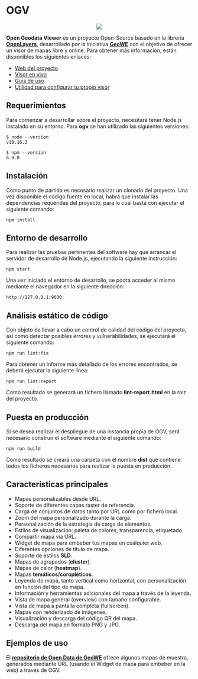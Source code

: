 # OGV

<p align="center">
  <img src="https://github.com/geowe/ogv/blob/master/screenshot.png">
</p>

**Open Geodata Viewer** es un proyecto Open-Source basado en la librería **[OpenLayers](https://openlayers.org/)**, desarrollado por la iniciativa **[GeoWE](https://www.geowe.org/)** con el objetivo de ofrecer un visor de mapas libre y online. Para obtener más información, están disponibles los siguientes enlaces:

-   [Web del proyecto](http://ogv.geowe.org/)
-   [Visor en vivo](https://geowe.org/ogv/viewer/?add-layer)
-   [Guía de uso](http://ogv.geowe.org/doc/)
-   [Utilidad para configurar tu propio visor](http://ogv.geowe.org/url-builder/)

## Requerimientos

Para comenzar a desarrollar sobre el proyecto, necesitará tener Node.js instalado en su entorno. Para **ogv** se han utilizado las siguientes versiones:

    $ node --version
    v10.16.3

    $ npm --version
    6.9.0

## Instalación

Como punto de partida es necesario realizar un clonado del proyecto. Una vez disponible el código fuente en local, habrá que instalar las dependencias requeridas del proyecto, para lo cual basta con ejecutar el siguiente comando:

    npm install

## Entorno de desarrollo

Para realizar las pruebas pertinentes del software hay que arrancar el servidor de desarrollo de Node.js, ejecutando la siguiente instrucción:

    npm start

Una vez iniciado el entorno de desarrollo, se podrá acceder al mismo mediante el navegador en la siguiente dirección:

    http://127.0.0.1:9000

## Análisis estático de código

Con objeto de llevar a cabo un control de calidad del código del proyecto, así como detectar posibles errores y vulnerabilidades, se ejecutará el siguiente comando:

    npm run lint:fix

Para obtener un informe más detallado de los errores encontrados, se deberá ejecutar la siguiente línea:

    npm run lint:report

Como resultado se generará un fichero llamado **lint-report.html** en la raíz del proyecto.

## Puesta en producción

Si se desea realizar el despliegue de una instancia propia de OGV, será necesario construir el software mediante el siguiente comando:

    npm run build

Como resultado se creará una carpeta con el nombre **dist** que contiene todos los ficheros necesarios para realizar la puesta en producción.

## Características principales

-   Mapas personalizables desde URL.
-   Soporte de diferentes capas raster de referencia.
-   Carga de conjuntos de datos tanto por URL como por fichero local.
-   Zoom del mapa personalizado durante la carga.
-   Personalización de la estrategia de carga de elementos.
-   Estilos de visualización: paleta de colores, transparencia, etiquetado.
-   Compartir mapa vía URL.
-   Widget de mapa para embeber tus mapas en cualquier web.
-   Diferentes opciones de título de mapa.
-   Soporte de estilos **SLD**.
-   Mapas de agrupados (**cluster**).
-   Mapas de calor (**heatmap**).
-   Mapas **temáticos/coropléticos**.
-   Leyenda de mapa, tanto vertical como horizontal, con personalización en función del tipo de mapa.
-   Información y herramientas adicionales del mapa a través de la leyenda.
-   Vista de mapa general (overview) con tamaño configurable.
-   Vista de mapa a pantalla completa (fullscreen).
-   Mapas con renderizado de imágenes.
-   Visualización y descarga del código QR del mapa.
-   Descarga del mapa en formato PNG y JPG.

## Ejemplos de uso

El **[repositorio de Open Data de GeoWE](http://repo.geowe.org/es)** ofrece algunos mapas de muestra, generados mediante URL (usando el Widget de mapa para embeber en la web) a través de OGV.
